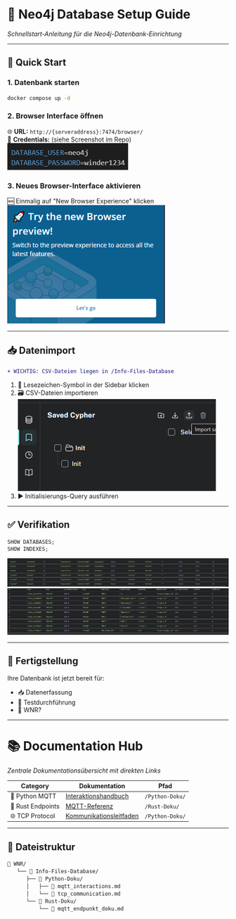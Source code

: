 # 🚀 Neo4j Database Setup Guide

*Schnellstart-Anleitung für die Neo4j-Datenbank-Einrichtung*

---

## 🐳 Quick Start

### 1. Datenbank starten
```bash
docker compose up -d
```

### 2. Browser Interface öffnen
🌐 **URL:** `http://{serveraddress}:7474/browser/`  
🔑 **Credentials:** (siehe Screenshot im Repo)  
![Login](./Images/image.png)

### 3. Neues Browser-Interface aktivieren
🆕 Einmalig auf "New Browser Experience" klicken  
![Interface Switch](./Images/image-1.png)

---

## 📥 Datenimport
```diff
+ WICHTIG: CSV-Dateien liegen in /Info-Files-Database
```

1. 📌 Lesezeichen-Symbol in der Sidebar klicken
2. 🗃️ CSV-Dateien importieren  
   ![Bookmark Icon](./Images/image-2.png)
3. ▶️ Initialisierungs-Query ausführen


---

## ✅ Verifikation
```cypher
SHOW DATABASES;
SHOW INDEXES;
```
![Verification Screenshots](./Images/image-3.png) ![Index Overview](./Images/image-4.png)

---

## 🏁 Fertigstellung
Ihre Datenbank ist jetzt bereit für:
- 📥 Datenerfassung
- 🧪 Testdurchführung
- 🤔 WNR?

---

# 📚 Documentation Hub

*Zentrale Dokumentationsübersicht mit direkten Links*

| Category          | Dokumentation                          | Pfad                                  |
|-------------------|----------------------------------------|---------------------------------------|
| 🐍 Python MQTT   | [Interaktionshandbuch](./Python-Doku/mqtt_interactions.md) | `/Python-Doku/` |
| 🦀 Rust Endpoints| [MQTT-Referenz](./Rust-Doku/mqtt_endpunkt_doku.md) | `/Rust-Doku/` |
| 🌐 TCP Protocol  | [Kommunikationsleitfaden](./Python-Doku/tcp_communication.md) | `/Python-Doku/` |

---

## 📂 Dateistruktur
```bash
📁 WNR/
   └── 📁 Info-Files-Database/
      ├── 📁 Python-Doku/
      │   ├── 📄 mqtt_interactions.md
      │   └── 📄 tcp_communication.md
      └── 📁 Rust-Doku/
          └── 📄 mqtt_endpunkt_doku.md
```


